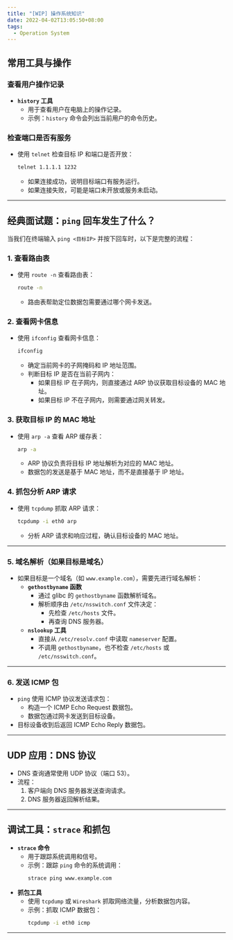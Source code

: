 ```yaml
---
title: "[WIP] 操作系统知识"
date: 2022-04-02T13:05:50+08:00
tags: 
  - Operation System
---
```


## 常用工具与操作

### 查看用户操作记录
- **`history` 工具**  
  - 用于查看用户在电脑上的操作记录。  
  - 示例：`history` 命令会列出当前用户的命令历史。

### 检查端口是否有服务
- 使用 `telnet` 检查目标 IP 和端口是否开放：
  ```bash
  telnet 1.1.1.1 1232
  ```
  - 如果连接成功，说明目标端口有服务运行。
  - 如果连接失败，可能是端口未开放或服务未启动。

---

## 经典面试题：`ping` 回车发生了什么？

当我们在终端输入 `ping <目标IP>` 并按下回车时，以下是完整的流程：

### 1. 查看路由表
- 使用 `route -n` 查看路由表：
  ```bash
  route -n
  ```
  - 路由表帮助定位数据包需要通过哪个网卡发送。

### 2. 查看网卡信息
- 使用 `ifconfig` 查看网卡信息：
  ```bash
  ifconfig
  ```
  - 确定当前网卡的子网掩码和 IP 地址范围。
  - 判断目标 IP 是否在当前子网内：
    - 如果目标 IP 在子网内，则直接通过 ARP 协议获取目标设备的 MAC 地址。
    - 如果目标 IP 不在子网内，则需要通过网关转发。

### 3. 获取目标 IP 的 MAC 地址
- 使用 `arp -a` 查看 ARP 缓存表：
  ```bash
  arp -a
  ```
  - ARP 协议负责将目标 IP 地址解析为对应的 MAC 地址。
  - 数据包的发送是基于 MAC 地址，而不是直接基于 IP 地址。

### 4. 抓包分析 ARP 请求
- 使用 `tcpdump` 抓取 ARP 请求：
  ```bash
  tcpdump -i eth0 arp
  ```
  - 分析 ARP 请求和响应过程，确认目标设备的 MAC 地址。

---

### 5. 域名解析（如果目标是域名）
- 如果目标是一个域名（如 `www.example.com`），需要先进行域名解析：
  - **`gethostbyname` 函数**  
    - 通过 glibc 的 `gethostbyname` 函数解析域名。
    - 解析顺序由 `/etc/nsswitch.conf` 文件决定：
      - 先检查 `/etc/hosts` 文件。
      - 再查询 DNS 服务器。
  - **`nslookup` 工具**  
    - 直接从 `/etc/resolv.conf` 中读取 `nameserver` 配置。
    - 不调用 `gethostbyname`，也不检查 `/etc/hosts` 或 `/etc/nsswitch.conf`。

---

### 6. 发送 ICMP 包
- `ping` 使用 ICMP 协议发送请求包：
  - 构造一个 ICMP Echo Request 数据包。
  - 数据包通过网卡发送到目标设备。
- 目标设备收到后返回 ICMP Echo Reply 数据包。

---

## UDP 应用：DNS 协议
- DNS 查询通常使用 UDP 协议（端口 53）。
- 流程：
  1. 客户端向 DNS 服务器发送查询请求。
  2. DNS 服务器返回解析结果。

---

## 调试工具：`strace` 和抓包
- **`strace` 命令**  
  - 用于跟踪系统调用和信号。
  - 示例：跟踪 `ping` 命令的系统调用：
    ```bash
    strace ping www.example.com
    ```
- **抓包工具**  
  - 使用 `tcpdump` 或 `Wireshark` 抓取网络流量，分析数据包内容。
  - 示例：抓取 ICMP 数据包：
    ```bash
    tcpdump -i eth0 icmp
    ```

---